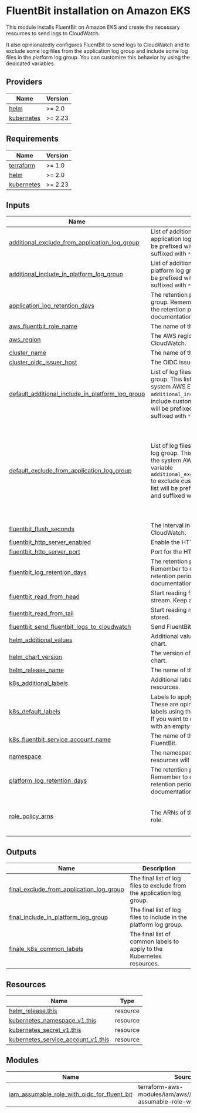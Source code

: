 # FluentBit installation on Amazon EKS

This module installs FluentBit on Amazon EKS and create the necessary resources to send logs to CloudWatch.

It also opinionatedly configures FluentBit to send logs to CloudWatch and to exclude some log files from the application log group and include some log files in the platform log group. You can customize this behavior by using the dedicated variables.

<!-- BEGIN_TF_DOCS -->
## Providers

| Name | Version |
|------|---------|
| <a name="provider_helm"></a> [helm](#provider\_helm) | >= 2.0 |
| <a name="provider_kubernetes"></a> [kubernetes](#provider\_kubernetes) | >= 2.23 |

## Requirements

| Name | Version |
|------|---------|
| <a name="requirement_terraform"></a> [terraform](#requirement\_terraform) | >= 1.0 |
| <a name="requirement_helm"></a> [helm](#requirement\_helm) | >= 2.0 |
| <a name="requirement_kubernetes"></a> [kubernetes](#requirement\_kubernetes) | >= 2.23 |

## Inputs

| Name | Description | Type | Default | Required |
|------|-------------|------|---------|:--------:|
| <a name="input_additional_exclude_from_application_log_group"></a> [additional\_exclude\_from\_application\_log\_group](#input\_additional\_exclude\_from\_application\_log\_group) | List of additional log files to exclude from the application log group. The element of this list will be prefixed with `/var/log/containers/` and suffixed with `*.log`. | `list(string)` | `[]` | no |
| <a name="input_additional_include_in_platform_log_group"></a> [additional\_include\_in\_platform\_log\_group](#input\_additional\_include\_in\_platform\_log\_group) | List of additional log files to include in the platform log group. The element of this list will be prefixed with `/var/log/containers/` and suffixed with `*.log`. | `list(string)` | `[]` | no |
| <a name="input_application_log_retention_days"></a> [application\_log\_retention\_days](#input\_application\_log\_retention\_days) | The retention period for the application log group. Remember to check the valid values for the retention period in the AWS CloudWatch documentation. | `number` | `30` | no |
| <a name="input_aws_fluentbit_role_name"></a> [aws\_fluentbit\_role\_name](#input\_aws\_fluentbit\_role\_name) | The name of the IAM role for FluentBit. | `string` | `"fluentbit"` | no |
| <a name="input_aws_region"></a> [aws\_region](#input\_aws\_region) | The AWS region used to send logs to CloudWatch. | `string` | n/a | yes |
| <a name="input_cluster_name"></a> [cluster\_name](#input\_cluster\_name) | The name of the EKS cluster. | `string` | n/a | yes |
| <a name="input_cluster_oidc_issuer_host"></a> [cluster\_oidc\_issuer\_host](#input\_cluster\_oidc\_issuer\_host) | The OIDC issuer host for the EKS cluster. | `string` | n/a | yes |
| <a name="input_default_additional_include_in_platform_log_group"></a> [default\_additional\_include\_in\_platform\_log\_group](#input\_default\_additional\_include\_in\_platform\_log\_group) | List of log files to include in the platform log group. This list is intended for the log files of the system AWS EKS applications, use the variable `additional_include_in_platform_log_group` to include custom log files. The element of this list will be prefixed with `/var/log/containers/` and suffixed with `*.log`. | `list(string)` | <pre>[<br>  "ebs-csi-controller",<br>  "ebs-csi-node",<br>  "efs-csi-controller",<br>  "efs-csi-node"<br>]</pre> | no |
| <a name="input_default_exclude_from_application_log_group"></a> [default\_exclude\_from\_application\_log\_group](#input\_default\_exclude\_from\_application\_log\_group) | List of log files to exclude from the application log group. This list is intended for the log files of the system AWS EKS applications, use the variable `additional_exclude_from_application_log_group` to exclude custom log files. The element of this list will be prefixed with `/var/log/containers/` and suffixed with `*.log`. | `list(string)` | <pre>[<br>  "aws-load-balancer-controller",<br>  "aws-node",<br>  "cluster-autoscaler-aws-cluster-autoscaler",<br>  "coredns",<br>  "ebs-csi-controller",<br>  "ebs-csi-node",<br>  "efs-csi-controller",<br>  "efs-csi-node",<br>  "kube-proxy",<br>  "metric-server-metrics-server"<br>]</pre> | no |
| <a name="input_fluentbit_flush_seconds"></a> [fluentbit\_flush\_seconds](#input\_fluentbit\_flush\_seconds) | The interval in seconds to flush the logs to CloudWatch. | `number` | `15` | no |
| <a name="input_fluentbit_http_server_enabled"></a> [fluentbit\_http\_server\_enabled](#input\_fluentbit\_http\_server\_enabled) | Enable the HTTP server for fluentbit. | `bool` | `false` | no |
| <a name="input_fluentbit_http_server_port"></a> [fluentbit\_http\_server\_port](#input\_fluentbit\_http\_server\_port) | Port for the HTTP server. | `number` | `2020` | no |
| <a name="input_fluentbit_log_retention_days"></a> [fluentbit\_log\_retention\_days](#input\_fluentbit\_log\_retention\_days) | The retention period for the FluentBit log group. Remember to check the valid values for the retention period in the AWS CloudWatch documentation. | `number` | `3` | no |
| <a name="input_fluentbit_read_from_head"></a> [fluentbit\_read\_from\_head](#input\_fluentbit\_read\_from\_head) | Start reading from the beginning of the log stream. Keep also the entries already stored. | `string` | `"Off"` | no |
| <a name="input_fluentbit_read_from_tail"></a> [fluentbit\_read\_from\_tail](#input\_fluentbit\_read\_from\_tail) | Start reading new entries. Skip entries already stored. | `string` | `"On"` | no |
| <a name="input_fluentbit_send_fluentbit_logs_to_cloudwatch"></a> [fluentbit\_send\_fluentbit\_logs\_to\_cloudwatch](#input\_fluentbit\_send\_fluentbit\_logs\_to\_cloudwatch) | Send FluentBit logs to CloudWatch. | `bool` | `true` | no |
| <a name="input_helm_additional_values"></a> [helm\_additional\_values](#input\_helm\_additional\_values) | Additional values to be passed to the Helm chart. | `list(string)` | `[]` | no |
| <a name="input_helm_chart_version"></a> [helm\_chart\_version](#input\_helm\_chart\_version) | The version of the aws-for-fluent-bit Helm chart. | `string` | `"0.1.32"` | no |
| <a name="input_helm_release_name"></a> [helm\_release\_name](#input\_helm\_release\_name) | The name of the Helm release. | `string` | `"fluentbit"` | no |
| <a name="input_k8s_additional_labels"></a> [k8s\_additional\_labels](#input\_k8s\_additional\_labels) | Additional labels to apply to the kubernetes resources. | `map(string)` | `{}` | no |
| <a name="input_k8s_default_labels"></a> [k8s\_default\_labels](#input\_k8s\_default\_labels) | Labels to apply to the kubernetes resources. These are opinionated labels, you can add more labels using the variable `additional_k8s_labels`. If you want to remove a label, you can override it with an empty map(string). | `map(string)` | <pre>{<br>  "managed-by": "terraform",<br>  "scope": "fluentbit"<br>}</pre> | no |
| <a name="input_k8s_fluentbit_service_account_name"></a> [k8s\_fluentbit\_service\_account\_name](#input\_k8s\_fluentbit\_service\_account\_name) | The name of the Kubernetes service account for FluentBit. | `string` | `"fluentbit"` | no |
| <a name="input_namespace"></a> [namespace](#input\_namespace) | The namespace in which the Fluent Bit resources will be created. | `string` | `"amazon-cloudwatch"` | no |
| <a name="input_platform_log_retention_days"></a> [platform\_log\_retention\_days](#input\_platform\_log\_retention\_days) | The retention period for the platform log group. Remember to check the valid values for the retention period in the AWS CloudWatch documentation. | `number` | `14` | no |
| <a name="input_role_policy_arns"></a> [role\_policy\_arns](#input\_role\_policy\_arns) | The ARNs of the policies to attach to the IAM role. | `list(string)` | <pre>[<br>  "arn:aws:iam::aws:policy/AWSXrayWriteOnlyAccess",<br>  "arn:aws:iam::aws:policy/CloudWatchAgentServerPolicy"<br>]</pre> | no |

## Outputs

| Name | Description |
|------|-------------|
| <a name="output_final_exclude_from_application_log_group"></a> [final\_exclude\_from\_application\_log\_group](#output\_final\_exclude\_from\_application\_log\_group) | The final list of log files to exclude from the application log group. |
| <a name="output_final_include_in_platform_log_group"></a> [final\_include\_in\_platform\_log\_group](#output\_final\_include\_in\_platform\_log\_group) | The final list of log files to include in the platform log group. |
| <a name="output_finale_k8s_common_labels"></a> [finale\_k8s\_common\_labels](#output\_finale\_k8s\_common\_labels) | The final list of common labels to apply to the Kubernetes resources. |

## Resources

| Name | Type |
|------|------|
| [helm_release.this](https://registry.terraform.io/providers/hashicorp/helm/latest/docs/resources/release) | resource |
| [kubernetes_namespace_v1.this](https://registry.terraform.io/providers/hashicorp/kubernetes/latest/docs/resources/namespace_v1) | resource |
| [kubernetes_secret_v1.this](https://registry.terraform.io/providers/hashicorp/kubernetes/latest/docs/resources/secret_v1) | resource |
| [kubernetes_service_account_v1.this](https://registry.terraform.io/providers/hashicorp/kubernetes/latest/docs/resources/service_account_v1) | resource |

## Modules

| Name | Source | Version |
|------|--------|---------|
| <a name="module_iam_assumable_role_with_oidc_for_fluent_bit"></a> [iam\_assumable\_role\_with\_oidc\_for\_fluent\_bit](#module\_iam\_assumable\_role\_with\_oidc\_for\_fluent\_bit) | terraform-aws-modules/iam/aws//modules/iam-assumable-role-with-oidc | ~> 5.0 |


<!-- END_TF_DOCS -->
